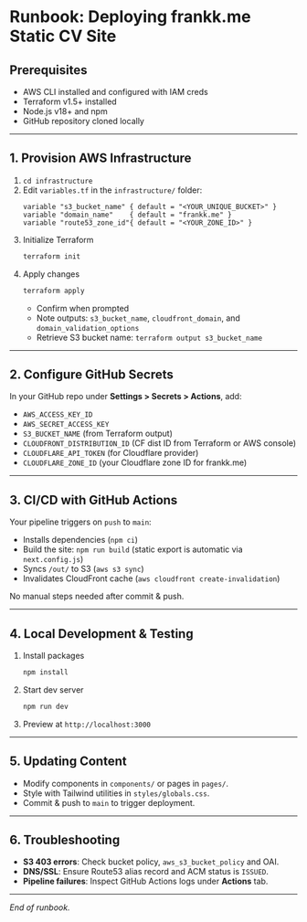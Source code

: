 # Runbook: Deploying frankk.me Static CV Site

## Prerequisites
- AWS CLI installed and configured with IAM creds
- Terraform v1.5+ installed
- Node.js v18+ and npm
- GitHub repository cloned locally

---
## 1. Provision AWS Infrastructure
1. `cd infrastructure`
2. Edit `variables.tf` in the `infrastructure/` folder:
   ```hcl
   variable "s3_bucket_name" { default = "<YOUR_UNIQUE_BUCKET>" }
   variable "domain_name"    { default = "frankk.me" }
   variable "route53_zone_id"{ default = "<YOUR_ZONE_ID>" }
   ```
3. Initialize Terraform
   ```bash
   terraform init
   ```
4. Apply changes
   ```bash
   terraform apply
   ```
   - Confirm when prompted
   - Note outputs: `s3_bucket_name`, `cloudfront_domain`, and `domain_validation_options`
   - Retrieve S3 bucket name: `terraform output s3_bucket_name`

---
## 2. Configure GitHub Secrets
In your GitHub repo under **Settings > Secrets > Actions**, add:
- `AWS_ACCESS_KEY_ID`
- `AWS_SECRET_ACCESS_KEY`
- `S3_BUCKET_NAME` (from Terraform output)
- `CLOUDFRONT_DISTRIBUTION_ID` (CF dist ID from Terraform or AWS console)
- `CLOUDFLARE_API_TOKEN` (for Cloudflare provider)
- `CLOUDFLARE_ZONE_ID` (your Cloudflare zone ID for frankk.me)

---
## 3. CI/CD with GitHub Actions
Your pipeline triggers on `push` to `main`:
- Installs dependencies (`npm ci`)
- Build the site: `npm run build` (static export is automatic via `next.config.js`)
- Syncs `/out/` to S3 (`aws s3 sync`)
- Invalidates CloudFront cache (`aws cloudfront create-invalidation`)

No manual steps needed after commit & push.

---
## 4. Local Development & Testing
1. Install packages
   ```bash
   npm install
   ```
2. Start dev server
   ```bash
   npm run dev
   ```
3. Preview at `http://localhost:3000`

---
## 5. Updating Content
- Modify components in `components/` or pages in `pages/`.
- Style with Tailwind utilities in `styles/globals.css`.
- Commit & push to `main` to trigger deployment.

---
## 6. Troubleshooting
- **S3 403 errors**: Check bucket policy, `aws_s3_bucket_policy` and OAI.
- **DNS/SSL**: Ensure Route53 alias record and ACM status is `ISSUED`.
- **Pipeline failures**: Inspect GitHub Actions logs under **Actions** tab.

---
*End of runbook.*
